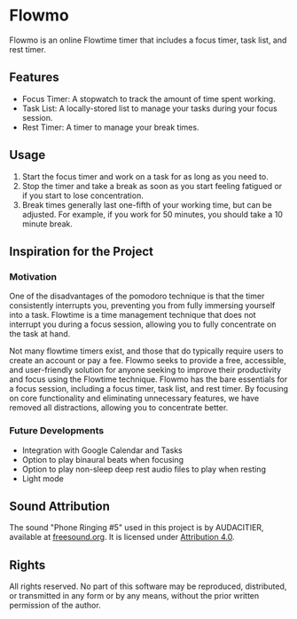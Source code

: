 # Flowmo
Flowmo is an online Flowtime timer that includes a focus timer, task list, and rest timer.

## Features
- Focus Timer: A stopwatch to track the amount of time spent working.
- Task List: A locally-stored list to manage your tasks during your focus session.
- Rest Timer: A timer to manage your break times.

## Usage
1. Start the focus timer and work on a task for as long as you need to.
2. Stop the timer and take a break as soon as you start feeling fatigued or if you start to lose concentration.
3. Break times generally last one-fifth of your working time, but can be adjusted. For example, if you work for 50 minutes, you should take a 10 minute break.

## Inspiration for the Project
### Motivation
One of the disadvantages of the pomodoro technique is that the timer consistently interrupts you, preventing you from fully immersing yourself into a task. Flowtime is a time management technique that does not interrupt you during a focus session, allowing you to fully concentrate on the task at hand.

Not many flowtime timers exist, and those that do typically require users to create an account or pay a fee. Flowmo seeks to provide a free, accessible, and user-friendly solution for anyone seeking to improve their productivity and focus using the Flowtime technique. Flowmo has the bare essentials for a focus session, including a focus timer, task list, and rest timer. By focusing on core functionality and eliminating unnecessary features, we have removed all distractions, allowing you to concentrate better.

### Future Developments
- Integration with Google Calendar and Tasks
- Option to play binaural beats when focusing
- Option to play non-sleep deep rest audio files to play when resting
- Light mode

## Sound Attribution
The sound "Phone Ringing #5" used in this project is by AUDACITIER, available at [freesound.org](https://freesound.org/s/629201/). It is licensed under [Attribution 4.0](https://creativecommons.org/licenses/by/4.0/).

## Rights
All rights reserved. No part of this software may be reproduced, distributed, or transmitted in any form or by any means, without the prior written permission of the author.